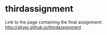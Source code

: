 # thirdassignment
Link to the page containing the final assignment: http://gitver.github.io/thirdassignment
